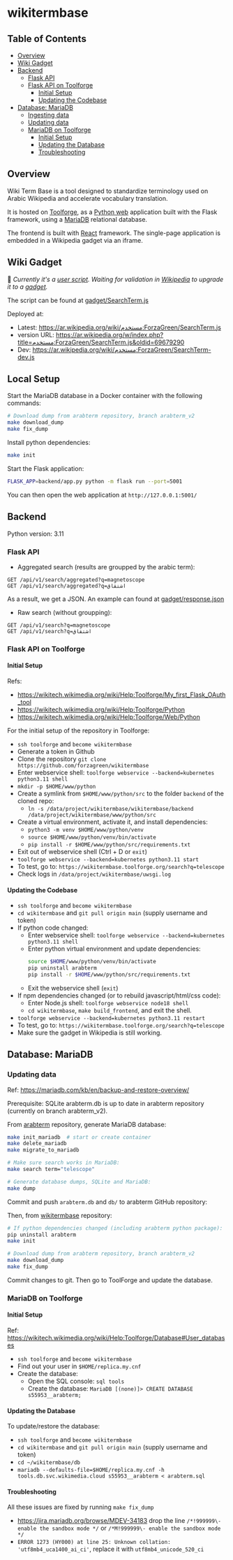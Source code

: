 # wikitermbase

## Table of Contents

- [Overview](#overview)
- [Wiki Gadget](#wiki-gadget)
- [Backend](#backend)
  - [Flask API](#flask-api)
  - [Flask API on Toolforge](#flask-api-on-toolforge)
    - [Initial Setup](#initial-setup)
    - [Updating the Codebase](#updating-the-codebase)
- [Database: MariaDB](#database-mariadb)
  - [Ingesting data](#ingesting-data)
  - [Updating data](#updating-data)
  - [MariaDB on Toolforge](#mariadb-on-toolforge)
    - [Initial Setup](#initial-setup-1)
    - [Updating the Database](#updating-the-database)
    - [Troubleshooting](#troubleshooting)


## Overview

Wiki Term Base is a tool designed to standardize terminology used on Arabic Wikipedia and accelerate vocabulary translation.

It is hosted on [Toolforge](https://wikitech.wikimedia.org/wiki/Help:Toolforge), as a [Python web](https://wikitech.wikimedia.org/wiki/Help:Toolforge/Web/Python) application built with the Flask framework, using a [MariaDB](https://wikitech.wikimedia.org/wiki/Help:Toolforge/Database) relational database.

The frontend is built with [React](https://react.dev/) framework.
The single-page application is embedded in a Wikipedia gadget via an iframe.


## Wiki Gadget

🚧 _Currently it's a [user script](https://en.wikipedia.org/wiki/Wikipedia:User_scripts). Waiting for validation in [Wikipedia](https://w.wiki/DLxB) to upgrade it to a [gadget](https://en.wikipedia.org/wiki/Wikipedia:Gadget)._

The script can be found at [gadget/SearchTerm.js](gadget/SearchTerm.js)

Deployed at: 
- Latest: https://ar.wikipedia.org/wiki/مستخدم:ForzaGreen/SearchTerm.js
- version URL: https://ar.wikipedia.org/w/index.php?title=مستخدم:ForzaGreen/SearchTerm.js&oldid=69679290
- Dev: https://ar.wikipedia.org/wiki/مستخدم:ForzaGreen/SearchTerm-dev.js


## Local Setup

Start the MariaDB database in a Docker container with the following commands:

```sh
# Download dump from arabterm repository, branch arabterm_v2
make download_dump
make fix_dump
```

Install python dependencies:

```sh
make init
```

Start the Flask application:

```sh
FLASK_APP=backend/app.py python -m flask run --port=5001
```

You can then open the web application at `http://127.0.0.1:5001/`


## Backend

Python version: 3.11

### Flask API

- Aggregated search (results are groupped by the arabic term):

```
GET /api/v1/search/aggregated?q=magnetoscope
GET /api/v1/search/aggregated?q=اشتقاق
```

As a result, we get a JSON. An example can found at [gadget/response.json](gadget/response.json)

- Raw search (without groupping):

```
GET /api/v1/search?q=magnetoscope
GET /api/v1/search?q=اشتقاق
```


### Flask API on Toolforge

#### Initial Setup

Refs:
- https://wikitech.wikimedia.org/wiki/Help:Toolforge/My_first_Flask_OAuth_tool
- https://wikitech.wikimedia.org/wiki/Help:Toolforge/Python
- https://wikitech.wikimedia.org/wiki/Help:Toolforge/Web/Python

For the initial setup of the repository in Toolforge:
- `ssh toolforge` and `become wikitermbase`
- Generate a token in Github
- Clone the repository `git clone https://github.com/forzagreen/wikitermbase`
- Enter webservice shell: `toolforge webservice --backend=kubernetes python3.11 shell`
- `mkdir -p $HOME/www/python`
- Create a symlink from `$HOME/www/python/src` to the folder `backend` of the cloned repo:
  - `ln -s /data/project/wikitermbase/wikitermbase/backend /data/project/wikitermbase/www/python/src`
- Create a virtual environment, activate it, and install dependencies:
  - `python3 -m venv $HOME/www/python/venv`
  - `source $HOME/www/python/venv/bin/activate`
  - `pip install -r $HOME/www/python/src/requirements.txt`
- Exit out of webservice shell (Ctrl + D or `exit`)
- `toolforge webservice --backend=kubernetes python3.11 start`
- To test, go to: `https://wikitermbase.toolforge.org/search?q=telescope`
- Check logs in `/data/project/wikitermbase/uwsgi.log`

#### Updating the Codebase

- `ssh toolforge` and `become wikitermbase`
- `cd wikitermbase` and `git pull origin main` (supply username and token)
- If python code changed:
  - Enter webservice shell: `toolforge webservice --backend=kubernetes python3.11 shell`
  - Enter python virtual environment and update dependencies:
    ```sh
    source $HOME/www/python/venv/bin/activate
    pip uninstall arabterm
    pip install -r $HOME/www/python/src/requirements.txt
    ```
  - Exit the webservice shell (`exit`)
- If npm dependencies changed (or to rebuild javascript/html/css code):
  - Enter Node.js shell: `toolforge webservice node18 shell`
  - `cd wikitermbase`, `make build_frontend`, and exit the shell.
- `toolforge webservice --backend=kubernetes python3.11 restart`
- To test, go to: `https://wikitermbase.toolforge.org/search?q=telescope`
- Make sure the gadget in Wikipedia is still working.


## Database: MariaDB

### Updating data

Ref: https://mariadb.com/kb/en/backup-and-restore-overview/

Prerequisite: SQLite arabterm.db is up to date in arabterm repository (currently on branch arabterm_v2).

From [arabterm](https://github.com/forzagreen/arabterm) repository, generate MariaDB database:

```sh
make init_mariadb  # start or create container
make delete_mariadb
make migrate_to_mariadb

# Make sure search works in MariaDB:
make search term="telescope"

# Generate database dumps, SQLite and MariaDB:
make dump
```

Commit and push `arabterm.db` and `db/` to arabterm GitHub repository:

Then, from [wikitermbase](https://github.com/forzagreen/wikitermbase) repository:

```sh
# If python dependencies changed (including arabterm python package):
pip uninstall arabterm
make init

# Download dump from arabterm repository, branch arabterm_v2
make download_dump
make fix_dump
```

Commit changes to git. Then go to ToolForge and update the database.


### MariaDB on Toolforge

#### Initial Setup

Ref: https://wikitech.wikimedia.org/wiki/Help:Toolforge/Database#User_databases

- `ssh toolforge` and `become wikitermbase`
- Find out your user in `$HOME/replica.my.cnf`
- Create the database:
  - Open the SQL console: `sql tools`
  - Create the database: `MariaDB [(none)]> CREATE DATABASE s55953__arabterm;`

#### Updating the Database

To update/restore the database:

- `ssh toolforge` and `become wikitermbase`
- `cd wikitermbase` and `git pull origin main` (supply username and token)
- `cd ~/wikitermbase/db`
- `mariadb --defaults-file=$HOME/replica.my.cnf -h tools.db.svc.wikimedia.cloud s55953__arabterm < arabterm.sql`


#### Troubleshooting

All these issues are fixed by running `make fix_dump`
  - https://jira.mariadb.org/browse/MDEV-34183 drop the line `/*!999999\- enable the sandbox mode */` or `/*M!999999\- enable the sandbox mode */`
  - `ERROR 1273 (HY000) at line 25: Unknown collation: 'utf8mb4_uca1400_ai_ci'`, replace it with `utf8mb4_unicode_520_ci`

